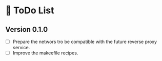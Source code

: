 # 📝 ToDo List

## Version 0.1.0

- [ ] Prepare the networs tro be compatible with the future reverse proxy service.
- [ ] Improve the makeefile recipes.